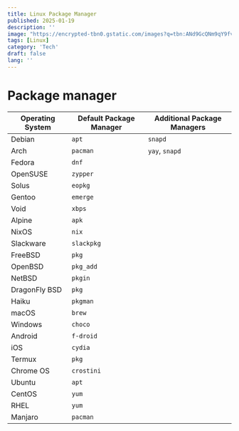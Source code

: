 ```yaml
---
title: Linux Package Manager
published: 2025-01-19
description: ''
image: "https://encrypted-tbn0.gstatic.com/images?q=tbn:ANd9GcQNm9qY9fvsxhohz9_yzXWQS507fruhxNvdP6154E3HDjA3BFYxMZnv88TBDYYYdFOEwRU&usqp=CAU"
tags: [Linux]
category: 'Tech'
draft: false
lang: ''
---
```


# Package manager

| Operating System | Default Package Manager | Additional Package Managers |
| ---------------- | ----------------------- | --------------------------- |
| Debian           | `apt`                   | `snapd`                     |
| Arch             | `pacman`                | `yay`, `snapd`              |
| Fedora           | `dnf`                   |                             |
| OpenSUSE         | `zypper`                |                             |
| Solus            | `eopkg`                 |                             |
| Gentoo           | `emerge`                |                             |
| Void             | `xbps`                  |                             |
| Alpine           | `apk`                   |                             |
| NixOS            | `nix`                   |                             |
| Slackware        | `slackpkg`              |                             |
| FreeBSD          | `pkg`                   |                             |
| OpenBSD          | `pkg_add`               |                             |
| NetBSD           | `pkgin`                 |                             |
| DragonFly BSD    | `pkg`                   |                             |
| Haiku            | `pkgman`                |                             |
| macOS            | `brew`                  |                             |
| Windows          | `choco`                 |                             |
| Android          | `f-droid`               |                             |
| iOS              | `cydia`                 |                             |
| Termux           | `pkg`                   |                             |
| Chrome OS        | `crostini`              |                             |
| Ubuntu           | `apt`                   |                             |
| CentOS           | `yum`                   |                             |
| RHEL             | `yum`                   |                             |
| Manjaro          | `pacman`                |                             |
